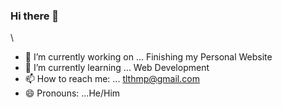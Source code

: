 

### Hi there 👋

<!--
**tlthmp/tlthmp** is a ✨ _special_ ✨ repository because its `README.md` (this file) appears on your GitHub profile.

Here are some ideas to get you started:
-->\

- 🔭 I’m currently working on ... Finishing my Personal Website
- 🌱 I’m currently learning ... Web Development
- 📫 How to reach me: ... tlthmp@gmail.com
- 😄 Pronouns: ...He/Him


